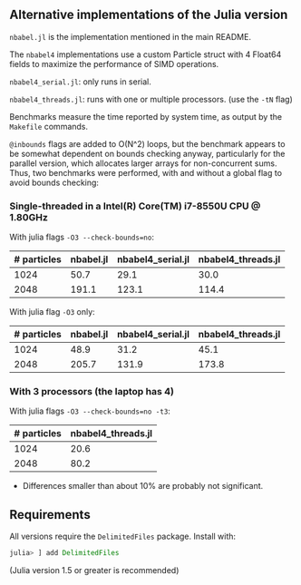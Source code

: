 ## Alternative implementations of the Julia version

`nbabel.jl` is the implementation mentioned in the main README.

The `nbabel4` implementations use a custom Particle struct with 4
Float64 fields to maximize the performance of SIMD operations.

`nbabel4_serial.jl`:  only runs in serial.

`nbabel4_threads.jl`: runs with one or multiple processors. (use the `-tN` flag)

Benchmarks measure the time reported by system time, as output by the `Makefile` commands.

`@inbounds` flags are added to O(N^2) loops, but the benchmark appears to be somewhat
dependent on bounds checking anyway, particularly for the parallel version, which
allocates larger arrays for non-concurrent sums. Thus, two benchmarks were performed, with and
without a global flag to avoid bounds checking:

### Single-threaded in a Intel(R) Core(TM) i7-8550U CPU @ 1.80GHz

With julia flags `-O3 --check-bounds=no`:

| # particles |  nbabel.jl | nbabel4_serial.jl | nbabel4_threads.jl |
|-------------|------------|-------------------|--------------------|
|     1024    |    50.7    |     29.1          |      30.0          |
|     2048    |   191.1    |    123.1          |     114.4          |

With julia flag `-O3` only:

| # particles |  nbabel.jl | nbabel4_serial.jl | nbabel4_threads.jl |
|-------------|------------|-------------------|--------------------|
|     1024    |    48.9    |     31.2          |    45.1            |
|     2048    |   205.7    |    131.9          |   173.8            |

### With 3 processors (the laptop has 4)

With julia flags `-O3 --check-bounds=no -t3`:

| # particles | nbabel4_threads.jl |
|-------------|--------------------|
|     1024    |   20.6             |
|     2048    |   80.2             |

- Differences smaller than about 10% are probably not significant.

## Requirements

All versions require the `DelimitedFiles` package. Install with:

```julia
julia> ] add DelimitedFiles

```

(Julia version 1.5 or greater is recommended)
